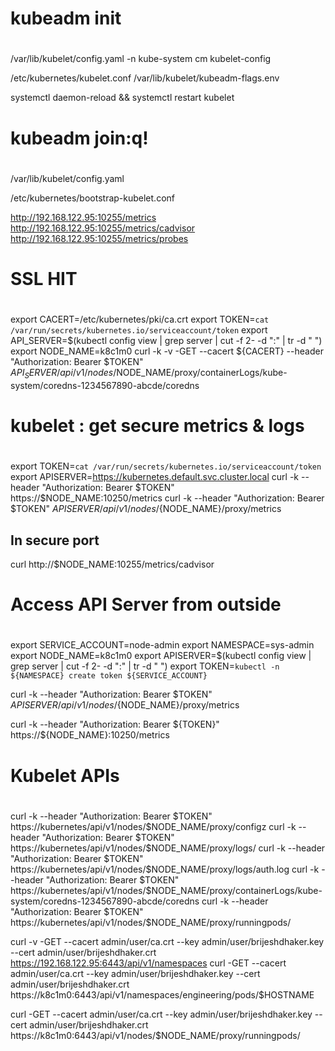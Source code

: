 #
# kubeadm init
#

/var/lib/kubelet/config.yaml
-n kube-system cm kubelet-config

/etc/kubernetes/kubelet.conf
/var/lib/kubelet/kubeadm-flags.env

systemctl daemon-reload && systemctl restart kubelet

#
# kubeadm join:q!
#

/var/lib/kubelet/config.yaml

/etc/kubernetes/bootstrap-kubelet.conf


http://192.168.122.95:10255/metrics
http://192.168.122.95:10255/metrics/cadvisor
http://192.168.122.95:10255/metrics/probes

#
# SSL HIT
#
export CACERT=/etc/kubernetes/pki/ca.crt
export TOKEN=`cat /var/run/secrets/kubernetes.io/serviceaccount/token`
export API_SERVER=$(kubectl config view | grep server | cut -f 2- -d ":" | tr -d " ")
export NODE_NAME=k8c1m0
curl -k -v -GET --cacert ${CACERT} --header "Authorization: Bearer $TOKEN"  ${API_SERVER}/api/v1/nodes/$NODE_NAME/proxy/containerLogs/kube-system/coredns-1234567890-abcde/coredns

#
# kubelet : get secure metrics & logs
#

export TOKEN=`cat /var/run/secrets/kubernetes.io/serviceaccount/token`
export APISERVER=https://kubernetes.default.svc.cluster.local
curl -k --header "Authorization: Bearer $TOKEN"  https://$NODE_NAME:10250/metrics
curl -k --header "Authorization: Bearer $TOKEN"  $APISERVER/api/v1/nodes/${NODE_NAME}/proxy/metrics

## In secure port
curl http://$NODE_NAME:10255/metrics/cadvisor

#
# Access API Server from outside
#
export SERVICE_ACCOUNT=node-admin
export NAMESPACE=sys-admin
export NODE_NAME=k8c1m0
export APISERVER=$(kubectl config view | grep server | cut -f 2- -d ":" | tr -d " ")
export TOKEN=`kubectl -n ${NAMESPACE} create token ${SERVICE_ACCOUNT}`

curl -k --header "Authorization: Bearer $TOKEN"  $APISERVER/api/v1/nodes/${NODE_NAME}/proxy/metrics

curl -k --header "Authorization: Bearer ${TOKEN}"  https://${NODE_NAME}:10250/metrics



#
# Kubelet APIs
#
curl -k --header "Authorization: Bearer $TOKEN"  https://kubernetes/api/v1/nodes/$NODE_NAME/proxy/configz
curl -k --header "Authorization: Bearer $TOKEN"  https://kubernetes/api/v1/nodes/$NODE_NAME/proxy/logs/
curl -k --header "Authorization: Bearer $TOKEN"  https://kubernetes/api/v1/nodes/$NODE_NAME/proxy/logs/auth.log
curl -k --header "Authorization: Bearer $TOKEN"  https://kubernetes/api/v1/nodes/$NODE_NAME/proxy/containerLogs/kube-system/coredns-1234567890-abcde/coredns
curl -k --header "Authorization: Bearer $TOKEN"  https://kubernetes/api/v1/nodes/$NODE_NAME/proxy/runningpods/



curl -v -GET --cacert admin/user/ca.crt --key admin/user/brijeshdhaker.key --cert admin/user/brijeshdhaker.crt https://192.168.122.95:6443/api/v1/namespaces
curl -GET --cacert admin/user/ca.crt --key admin/user/brijeshdhaker.key --cert admin/user/brijeshdhaker.crt https://k8c1m0:6443/api/v1/namespaces/engineering/pods/$HOSTNAME

curl -GET --cacert admin/user/ca.crt --key admin/user/brijeshdhaker.key --cert admin/user/brijeshdhaker.crt https://k8c1m0:6443/api/v1/nodes/$NODE_NAME/proxy/runningpods/